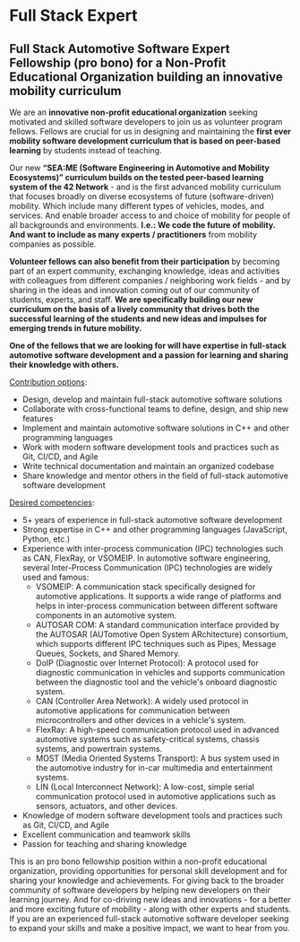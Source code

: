 # Full Stack Expert


## Full Stack Automotive Software Expert Fellowship (pro bono) for a Non-Profit Educational Organization building an innovative mobility curriculum

We are an **innovative non-profit educational organization** seeking motivated and skilled software developers to join us as volunteer program fellows. Fellows are crucial for us in designing and maintaining the **first ever mobility software development curriculum that is based on peer-based learning** by students instead of teaching. 

Our new **“SEA:ME (Software Engineering in Automotive and Mobility Ecosystems)” curriculum builds on the tested peer-based learning system of the 42 Network** - and is the first advanced mobility curriculum that focuses broadly on diverse ecosystems of future (software-driven) mobility. Which include many different types of vehicles, modes, and services. And enable broader access to and choice of mobility for people of all backgrounds and environments. **I.e.: We code the future of mobility. And want to include as many experts / practitioners** from mobility companies as possible. 

**Volunteer fellows can also benefit from their participation** by becoming part of an expert community, exchanging knowledge, ideas and activities with colleagues from different companies / neighboring work fields - and by sharing in the ideas and innovation coming out of our community of students, experts, and staff. **We are specifically building our new curriculum on the basis of a lively community that drives both the successful learning of the students and new ideas and impulses for emerging trends in future mobility.**

**One of the fellows that we are looking for will have expertise in full-stack automotive software development and a passion for learning and sharing their knowledge with others.**

<span style="text-decoration:underline;">Contribution options</span>:



* Design, develop and maintain full-stack automotive software solutions
* Collaborate with cross-functional teams to define, design, and ship new features
* Implement and maintain automotive software solutions in C++ and other programming languages
* Work with modern software development tools and practices such as Git, CI/CD, and Agile
* Write technical documentation and maintain an organized codebase
* Share knowledge and mentor others in the field of full-stack automotive software development

<span style="text-decoration:underline;">Desired competencies</span>:



* 5+ years of experience in full-stack automotive software development
* Strong expertise in C++ and other programming languages (JavaScript, Python, etc.)
* Experience with inter-process communication (IPC) technologies such as CAN, FlexRay, or VSOMEIP. In automotive software engineering, several Inter-Process Communication (IPC) technologies are widely used and famous:
    * VSOMEIP: A communication stack specifically designed for automotive applications. It supports a wide range of platforms and helps in inter-process communication between different software components in an automotive system.
    * AUTOSAR COM: A standard communication interface provided by the AUTOSAR (AUTomotive Open System ARchitecture) consortium, which supports different IPC techniques such as Pipes, Message Queues, Sockets, and Shared Memory.
    * DoIP (Diagnostic over Internet Protocol): A protocol used for diagnostic communication in vehicles and supports communication between the diagnostic tool and the vehicle's onboard diagnostic system.
    * CAN (Controller Area Network): A widely used protocol in automotive applications for communication between microcontrollers and other devices in a vehicle's system.
    * FlexRay: A high-speed communication protocol used in advanced automotive systems such as safety-critical systems, chassis systems, and powertrain systems.
    * MOST (Media Oriented Systems Transport): A bus system used in the automotive industry for in-car multimedia and entertainment systems.
    * LIN (Local Interconnect Network): A low-cost, simple serial communication protocol used in automotive applications such as sensors, actuators, and other devices.
* Knowledge of modern software development tools and practices such as Git, CI/CD, and Agile
* Excellent communication and teamwork skills
* Passion for teaching and sharing knowledge

This is an pro bono fellowship position within a non-profit educational organization, providing opportunities for personal skill development and for sharing your knowledge and achievements. For giving back to the broader community of software developers by helping new developers on their learning journey. And for co-driving new ideas and innovations - for a better and more exciting future of mobility - along with other experts and students. If you are an experienced full-stack automotive software developer seeking to expand your skills and make a positive impact, we want to hear from you.
